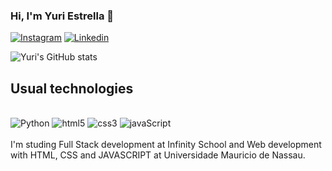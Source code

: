 ### Hi, I'm Yuri Estrella 👋

[![Instagram](https://img.shields.io/badge/Instagram-E4405F?style=for-the-badge&logo=instagram&logoColor=white)](https://www.instagram.com/_yuriestrella_/)
[![Linkedin](https://img.shields.io/badge/LinkedIn-0077B5?style=for-the-badge&logo=linkedin&logoColor=white)](https://www.linkedin.com/in/yuri-gomes-da-silva-estrella-a591b0201/)

![Yuri's GitHub stats](https://github-readme-stats.vercel.app/api?username=yuriestrela&show_icons=true&theme=radical)

## Usual technologies

<div stile="display: inline_block"><br/>
    <img aling="center" alt="Python" src="https://img.shields.io/badge/Python-3776AB?style=for-the-badge&logo=python&logoColor=white" />
     <img aling="center" alt="html5" src="https://img.shields.io/badge/HTML5-E34F26?style=for-the-badge&logo=html5&logoColor=white" />
     <img aling="center" alt="css3" src="https://img.shields.io/badge/CSS3-1572B6?style=for-the-badge&logo=css3&logoColor=white" />
     <img aling="center" alt="javaScript" src="https://img.shields.io/badge/JavaScript-F7DF1E?style=for-the-badge&logo=javascript&logoColor=black" />
     
</div><br/>
I'm studing Full Stack development at Infinity School and Web development with HTML, CSS and JAVASCRIPT at Universidade Mauricio de Nassau.

